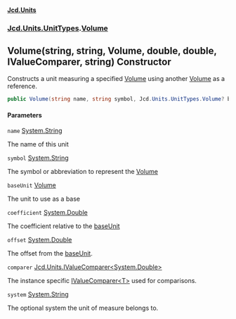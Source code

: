 #### [Jcd.Units](index.md 'index')
### [Jcd.Units.UnitTypes](Jcd.Units.UnitTypes.md 'Jcd.Units.UnitTypes').[Volume](Volume.md 'Jcd.Units.UnitTypes.Volume')

## Volume(string, string, Volume, double, double, IValueComparer<double>, string) Constructor

Constructs a unit measuring a specified [Volume](Volume.md 'Jcd.Units.UnitTypes.Volume') using another [Volume](Volume.md 'Jcd.Units.UnitTypes.Volume') as a reference.

```csharp
public Volume(string name, string symbol, Jcd.Units.UnitTypes.Volume? baseUnit=null, double coefficient=1.0, double offset=0.0, Jcd.Units.IValueComparer<double>? comparer=null, string system="");
```
#### Parameters

<a name='Jcd.Units.UnitTypes.Volume.Volume(string,string,Jcd.Units.UnitTypes.Volume,double,double,Jcd.Units.IValueComparer_double_,string).name'></a>

`name` [System.String](https://docs.microsoft.com/en-us/dotnet/api/System.String 'System.String')

The name of this unit

<a name='Jcd.Units.UnitTypes.Volume.Volume(string,string,Jcd.Units.UnitTypes.Volume,double,double,Jcd.Units.IValueComparer_double_,string).symbol'></a>

`symbol` [System.String](https://docs.microsoft.com/en-us/dotnet/api/System.String 'System.String')

The symbol or abbreviation to represent the [Volume](Volume.md 'Jcd.Units.UnitTypes.Volume')

<a name='Jcd.Units.UnitTypes.Volume.Volume(string,string,Jcd.Units.UnitTypes.Volume,double,double,Jcd.Units.IValueComparer_double_,string).baseUnit'></a>

`baseUnit` [Volume](Volume.md 'Jcd.Units.UnitTypes.Volume')

The unit to use as a base

<a name='Jcd.Units.UnitTypes.Volume.Volume(string,string,Jcd.Units.UnitTypes.Volume,double,double,Jcd.Units.IValueComparer_double_,string).coefficient'></a>

`coefficient` [System.Double](https://docs.microsoft.com/en-us/dotnet/api/System.Double 'System.Double')

The coefficient relative to the [baseUnit](Volume..ctor.n2NMcIFf/+7dZwrqmtPewg.md#Jcd.Units.UnitTypes.Volume.Volume(string,string,Jcd.Units.UnitTypes.Volume,double,double,Jcd.Units.IValueComparer_double_,string).baseUnit 'Jcd.Units.UnitTypes.Volume.Volume(string, string, Jcd.Units.UnitTypes.Volume, double, double, Jcd.Units.IValueComparer<double>, string).baseUnit')

<a name='Jcd.Units.UnitTypes.Volume.Volume(string,string,Jcd.Units.UnitTypes.Volume,double,double,Jcd.Units.IValueComparer_double_,string).offset'></a>

`offset` [System.Double](https://docs.microsoft.com/en-us/dotnet/api/System.Double 'System.Double')

The offset from the [baseUnit](Volume..ctor.n2NMcIFf/+7dZwrqmtPewg.md#Jcd.Units.UnitTypes.Volume.Volume(string,string,Jcd.Units.UnitTypes.Volume,double,double,Jcd.Units.IValueComparer_double_,string).baseUnit 'Jcd.Units.UnitTypes.Volume.Volume(string, string, Jcd.Units.UnitTypes.Volume, double, double, Jcd.Units.IValueComparer<double>, string).baseUnit').

<a name='Jcd.Units.UnitTypes.Volume.Volume(string,string,Jcd.Units.UnitTypes.Volume,double,double,Jcd.Units.IValueComparer_double_,string).comparer'></a>

`comparer` [Jcd.Units.IValueComparer&lt;](IValueComparer_T_.md 'Jcd.Units.IValueComparer<T>')[System.Double](https://docs.microsoft.com/en-us/dotnet/api/System.Double 'System.Double')[&gt;](IValueComparer_T_.md 'Jcd.Units.IValueComparer<T>')

The instance specific [IValueComparer&lt;T&gt;](IValueComparer_T_.md 'Jcd.Units.IValueComparer<T>') used for comparisons.

<a name='Jcd.Units.UnitTypes.Volume.Volume(string,string,Jcd.Units.UnitTypes.Volume,double,double,Jcd.Units.IValueComparer_double_,string).system'></a>

`system` [System.String](https://docs.microsoft.com/en-us/dotnet/api/System.String 'System.String')

The optional system the unit of measure belongs to.